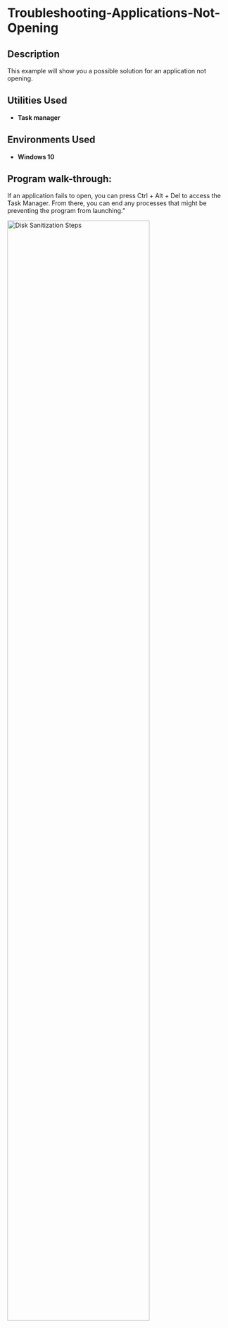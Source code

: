 <h1>Troubleshooting-Applications-Not-Opening</h1>


<h2>Description</h2>
This example will show you a possible solution for an application not opening.

<h2>Utilities Used</h2>


- <b>Task manager</b> 

<h2>Environments Used </h2>

- <b>Windows 10</b>


<h2>Program walk-through:</h2>

If an application fails to open, you can press Ctrl + Alt + Del to access the Task Manager. From there, you can end any processes that might be preventing the program from launching.”

<img src="https://i.imgur.com/Vo9lIMX.png" height="80%" width="80%" alt="Disk Sanitization Steps"/>
